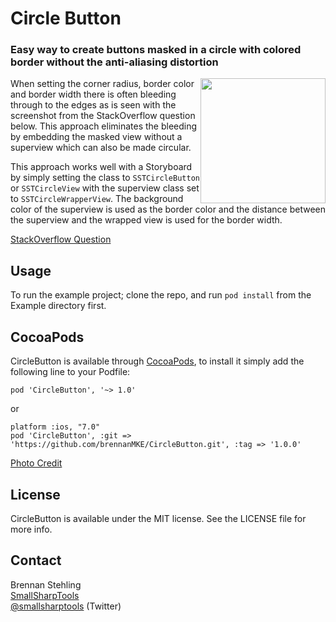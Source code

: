 # Circle Button

### Easy way to create buttons masked in a circle with colored border without the anti-aliasing distortion

<img src="../master/CircleButton.png" style="width: 200px; float: right;" alt="" />

When setting the corner radius, border color and border width there is often bleeding through to the 
edges as is seen with the screenshot from the StackOverflow question below. This approach eliminates
the bleeding by embedding the masked view without a superview which can also be made circular.

This approach works well with a Storyboard by simply setting the class to `SSTCircleButton` or
`SSTCircleView` with the superview class set to `SSTCircleWrapperView`. The background color of
the superview is used as the border color and the distance between the superview and the wrapped
view is used for the border width.

[StackOverflow Question](http://stackoverflow.com/questions/19565736/ios-rounded-rectangle-with-border-bleeds-color)

## Usage

To run the example project; clone the repo, and run `pod install` from the Example directory first.

## CocoaPods

CircleButton is available through [CocoaPods](http://cocoapods.org), to install
it simply add the following line to your Podfile:

    pod 'CircleButton', '~> 1.0'

or

    platform :ios, "7.0"
    pod 'CircleButton', :git => 'https://github.com/brennanMKE/CircleButton.git', :tag => '1.0.0'

[Photo Credit](http://www.fanpop.com/clubs/candice-accola/images/16474223/title/new-hq-headshot-photo)

## License

CircleButton is available under the MIT license. See the LICENSE file for more info.

## Contact

Brennan Stehling  
[SmallSharpTools](http://www.smallsharptools.com/)  
[@smallsharptools](https://twitter.com/smallsharptools) (Twitter)  


